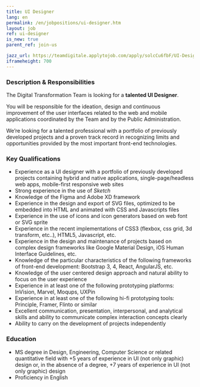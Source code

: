 ```yaml
---
title: UI Designer
lang: en
permalink: /en/jobpositions/ui-designer.htm
layout: job
ref: ui-designer
is_new: true
parent_ref: join-us

jazz_url: https://teamdigitale.applytojob.com/apply/solcCu6fbF/UI-Designer.html
iframeheight: 700
---
```


### Description & Responsibilities
The Digital Transformation Team is looking for a **talented UI Designer**.

You will be responsible for the ideation, design and continuous improvement of the user interfaces related to the web and mobile applications coordinated by the Team and by the Public Administration. 

We’re looking for a talented professional with a portfolio of previously developed projects and a proven track record in recognizing limits and opportunities provided by the most important front-end technologies.

### Key Qualifications
- Experience as a UI designer with a portfolio of previously developed projects containing hybrid and native applications, single-page/headless web apps, mobile-first responsive web sites
- Strong experience in the use of *Sketch* 
- Knowledge of the Figma and Adobe XD framework
- Experience in the design and export of SVG files, optimized to be embedded into HTML and animated with CSS and Javascripts files 
- Experience in the use of icons and icon generators based on web font or SVG sprite  
- Experience in the recent implementations of CSS3 (flexbox, css grid, 3d transform, etc..), HTML5, Javascript, etc.
- Experience in the design and maintenance of projects based on complex design frameworks like Google Material Design, iOS Human Interface Guidelines, etc.
- Knowledge of the particular characteristics of the following frameworks of front-end development: Bootstrap 3, 4, React, AngularJS, etc.
- Knowledge of the user centered design approach and natural ability to focus on the user experience
- Experience in at least one of the following prototyping platforms: InVision, Marvel, Moqups, UXPin
- Experience in at least one of the following hi-fi prototyping tools: Principle, Framer, Flinto or similar
- Excellent communication, presentation, interpersonal, and analytical skills and ability to communicate complex interaction concepts clearly 
- Ability to carry on the development of projects independently 

### Education
- MS degree in Design, Engineering, Computer Science or related quantitative field with +5 years of experience in UI (not only graphic) design or, in the absence of a degree, +7 years of experience in UI (not only graphic) design
- Proficiency in English


